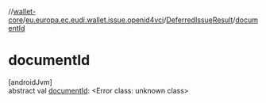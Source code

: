 //[wallet-core](../../../index.md)/[eu.europa.ec.eudi.wallet.issue.openid4vci](../index.md)/[DeferredIssueResult](index.md)/[documentId](document-id.md)

# documentId

[androidJvm]\
abstract val [documentId](document-id.md): &lt;Error class: unknown class&gt;
